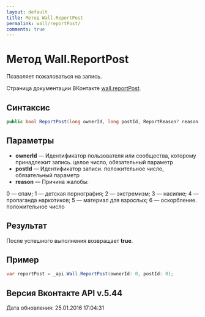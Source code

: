 ```yaml
---
layout: default
title: Метод Wall.ReportPost
permalink: wall/reportPost/
comments: true
---
```

# Метод Wall.ReportPost
Позволяет пожаловаться на запись.

Страница документации ВКонтакте [wall.reportPost](https://vk.com/dev/wall.reportPost).

## Синтаксис
``` csharp
public bool ReportPost(long ownerId, long postId, ReportReason? reason = null)
```

## Параметры
+ **ownerId** — Идентификатор пользователя или сообщества, которому принадлежит запись. целое число, обязательный параметр
+ **postId** — Идентификатор записи. положительное число, обязательный параметр
+ **reason** — Причина жалобы: 

0 — спам; 
1 — детская порнография; 
2 — экстремизм; 
3 — насилие; 
4 — пропаганда наркотиков; 
5 — материал для взрослых; 
6 — оскорбление. 
положительное число

## Результат
После успешного выполнения возвращает **true**.

## Пример
``` csharp
var reportPost = _api.Wall.ReportPost(ownerId: 0, postId: 0);
```

## Версия Вконтакте API v.5.44
Дата обновления: 25.01.2016 17:04:31
